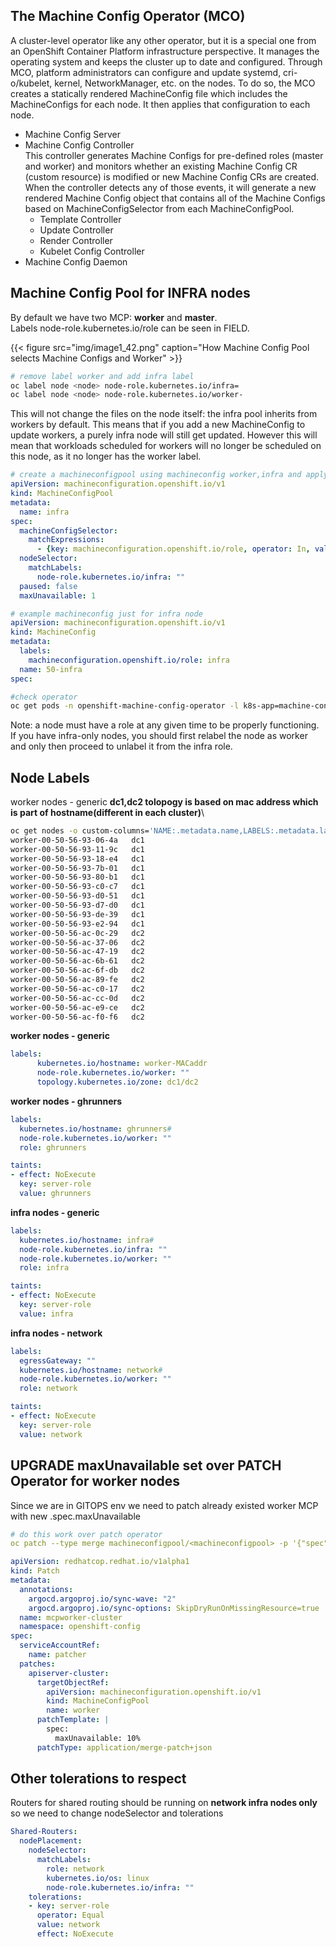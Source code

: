 ## The Machine Config Operator (MCO) 
A cluster-level operator like any other operator, but it is a special one from an OpenShift Container Platform infrastructure perspective. It manages the operating system and keeps the cluster up to date and configured. Through MCO, platform administrators can configure and update systemd, cri-o/kubelet, kernel, NetworkManager, etc. on the nodes. To do so, the MCO creates a statically rendered MachineConfig file which includes the MachineConfigs for each node. It then applies that configuration to each node.
+ Machine Config Server
+ Machine Config Controller  
  This controller generates Machine Configs for pre-defined roles (master and worker) and monitors whether an existing Machine Config CR (custom resource) is modified or new Machine Config CRs are created. When the controller detects any of those events, it will generate a new rendered Machine Config object that contains all of the Machine Configs based on MachineConfigSelector from each MachineConfigPool.  
  + Template Controller
  + Update Controller
  + Render Controller
  + Kubelet Config Controller
+ Machine Config Daemon

## Machine Config Pool for INFRA nodes
By default we have two MCP: **worker** and **master**.\
Labels node-role.kubernetes.io/role can be seen in FIELD.

{{< figure src="img/image1_42.png" caption="How Machine Config Pool selects Machine Configs and Worker" >}}

```bash
# remove label worker and add infra label
oc label node <node> node-role.kubernetes.io/infra=
oc label node <node> node-role.kubernetes.io/worker-
```
This will not change the files on the node itself: the infra pool inherits from workers by default. This means that if you add a new MachineConfig to update workers, a purely infra node will still get updated. However this will mean that workloads scheduled for workers will no longer be scheduled on this node, as it no longer has the worker label.
```yaml
# create a machineconfigpool using machineconfig worker,infra and apply it to node label infra
apiVersion: machineconfiguration.openshift.io/v1
kind: MachineConfigPool
metadata:
  name: infra
spec:
  machineConfigSelector:
    matchExpressions:
      - {key: machineconfiguration.openshift.io/role, operator: In, values: [worker,infra]}
  nodeSelector:
    matchLabels:
      node-role.kubernetes.io/infra: ""
  paused: false
  maxUnavailable: 1
```
```yaml
# example machineconfig just for infra node
apiVersion: machineconfiguration.openshift.io/v1
kind: MachineConfig
metadata:
  labels:
    machineconfiguration.openshift.io/role: infra
  name: 50-infra
spec:
```
```bash
#check operator
oc get pods -n openshift-machine-config-operator -l k8s-app=machine-config-daemon --field-selector "spec.nodeName=network01"
```
Note: a node must have a role at any given time to be properly functioning. If you have infra-only nodes, you should first relabel the node as worker and only then proceed to unlabel it from the infra role.


## Node Labels
worker nodes - generic
**dc1,dc2 tolopogy is based on mac address which is part of hostname(different in each cluster)**\
```bash
oc get nodes -o custom-columns='NAME:.metadata.name,LABELS:.metadata.labels.topology\.kubernetes\.io/zone'|grep -E "dc."
worker-00-50-56-93-06-4a   dc1
worker-00-50-56-93-11-9c   dc1
worker-00-50-56-93-18-e4   dc1
worker-00-50-56-93-7b-01   dc1
worker-00-50-56-93-80-b1   dc1
worker-00-50-56-93-c0-c7   dc1
worker-00-50-56-93-d0-51   dc1
worker-00-50-56-93-d7-d0   dc1
worker-00-50-56-93-de-39   dc1
worker-00-50-56-93-e2-94   dc1
worker-00-50-56-ac-0c-29   dc2
worker-00-50-56-ac-37-06   dc2
worker-00-50-56-ac-47-19   dc2
worker-00-50-56-ac-6b-61   dc2
worker-00-50-56-ac-6f-db   dc2
worker-00-50-56-ac-89-fe   dc2
worker-00-50-56-ac-c0-17   dc2
worker-00-50-56-ac-cc-0d   dc2
worker-00-50-56-ac-e9-ce   dc2
worker-00-50-56-ac-f0-f6   dc2

```
**worker nodes - generic**
```yaml
labels:
      kubernetes.io/hostname: worker-MACaddr
      node-role.kubernetes.io/worker: ""
      topology.kubernetes.io/zone: dc1/dc2
```

**worker nodes - ghrunners**
```yaml
labels:
  kubernetes.io/hostname: ghrunners#
  node-role.kubernetes.io/worker: ""
  role: ghrunners

taints:
- effect: NoExecute
  key: server-role
  value: ghrunners
```
**infra nodes - generic**
```yaml
labels:
  kubernetes.io/hostname: infra#
  node-role.kubernetes.io/infra: ""
  node-role.kubernetes.io/worker: "" 
  role: infra

taints:
- effect: NoExecute
  key: server-role
  value: infra
```
**infra nodes - network**
```yaml
labels:
  egressGateway: ""
  kubernetes.io/hostname: network#
  node-role.kubernetes.io/worker: ""
  role: network

taints:
- effect: NoExecute
  key: server-role
  value: network
```


## UPGRADE maxUnavailable set over PATCH Operator for worker nodes
Since we are in GITOPS env we need to patch already existed worker MCP with new .spec.maxUnavailable 

```yaml
# do this work over patch operator
oc patch --type merge machineconfigpool/<machineconfigpool> -p '{"spec":{"maxUnavailable":"<value>"}}'
```
```yaml
apiVersion: redhatcop.redhat.io/v1alpha1
kind: Patch
metadata:
  annotations:
    argocd.argoproj.io/sync-wave: "2"
    argocd.argoproj.io/sync-options: SkipDryRunOnMissingResource=true
  name: mcpworker-cluster
  namespace: openshift-config
spec:
  serviceAccountRef:
    name: patcher
  patches:
    apiserver-cluster:
      targetObjectRef:
        apiVersion: machineconfiguration.openshift.io/v1
        kind: MachineConfigPool
        name: worker
      patchTemplate: |
        spec:
          maxUnavailable: 10%
      patchType: application/merge-patch+json
```
## Other tolerations to respect
Routers for shared routing should be running on **network infra nodes only** so we need to change nodeSelector and tolerations
```yaml
Shared-Routers:
  nodePlacement:
    nodeSelector:
      matchLabels:
        role: network
        kubernetes.io/os: linux
        node-role.kubernetes.io/infra: ""
    tolerations:
    - key: server-role
      operator: Equal
      value: network
      effect: NoExecute
```
```
